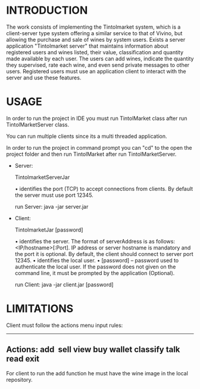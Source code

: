# INTRODUCTION

The work consists of implementing the Tintolmarket system, which is a client-server type system offering a similar service
to that of Vivino, but allowing the purchase and sale of wines by system users. Exists
a server application "Tintolmarket server" that maintains information about registered users and wines
listed, their value, classification and quantity made available by each user. The users
can add wines, indicate the quantity they supervised, rate each wine, and even send
private messages to other users. Registered users must use an application
client to interact with the server and use these features.

# USAGE

In order to run the project in IDE you must run TintolMarket class after run TintolMarketServer class. 

You can run multiple clients since its a multi threaded application.

In order to run the project in command prompt you can "cd" to the open the project folder 
and then run TintolMarket after run TintolMarketServer. 

- Server: 

  TintolmarketServerJar <port>

	• <port> identifies the port (TCP) to accept connections from clients. By default the server
	    	 must use port 12345.

	run Server: java -jar server.jar <port> 

- Client:

  TintolmarketJar <serverAddress> <userID> [password]

	• <serverAddress> identifies the server. The format of serverAddress is as follows:
  			  <IP/hostname>[:Port]. IP address or server hostname is mandatory and the port
  			  it is optional. By default, the client should connect to server port 12345.
	• <clientID> identifies the local user.
	• [password] – password used to authenticate the local user. If the password does not
	       	       given on the command line, it must be prompted by the application (Optional).

	run Client: java -jar client.jar <serverAddress> <clientID> [password]


# LIMITATIONS

Client must follow the actions menu input rules:

---
Actions:
add <wine> <image>
sell <wine> <value> <quantity>
view <wine>
buy <wine> <seller> <quantity>
wallet 
classify <wine> <stars>
talk <user> <message>
read
exit
---

For client to run the add function he must have the wine image in the local repository.
